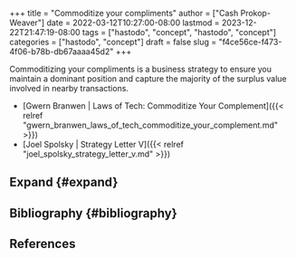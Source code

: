 +++
title = "Commoditize your compliments"
author = ["Cash Prokop-Weaver"]
date = 2022-03-12T10:27:00-08:00
lastmod = 2023-12-22T21:47:19-08:00
tags = ["hastodo", "concept", "hastodo", "concept"]
categories = ["hastodo", "concept"]
draft = false
slug = "f4ce56ce-f473-4f06-b78b-db67aaaa45d2"
+++

Commoditizing your compliments is a business strategy to ensure you maintain a dominant position and capture the majority of the surplus value involved in nearby transactions.

-   [Gwern Branwen | Laws of Tech: Commoditize Your Complement]({{< relref "gwern_branwen_laws_of_tech_commoditize_your_complement.md" >}})
-   [Joel Spolsky | Strategy Letter V]({{< relref "joel_spolsky_strategy_letter_v.md" >}})


## Expand {#expand}


## Bibliography {#bibliography}

## References

<style>.csl-entry{text-indent: -1.5em; margin-left: 1.5em;}</style><div class="csl-bib-body">
</div>
